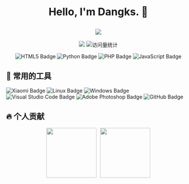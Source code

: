 
<h1 align="center"> Hello, I'm Dangks. 👋 </h1>

<h2 align="center">
  <a href="https:///">
    <img src="https://readme-typing-svg.herokuapp.com/?lines=echo%20%22Hello%2C%20World!%22;哇！恭喜你发现了一个神秘博主！&center=true&size=27">
  </a>
</h2>

<div align="center">
   <a href="https://blog.csdn.net/weixin_52269666?spm=1000.2115.3001.5343/"><img src="https://img.shields.io/badge/Website-博客-blue" /></a>
    <!-- <a href="https://twitter.com/it985/"><img src="https://img.shields.io/badge/Twitter-推特-blue" /></a>&emsp; -->
    <!-- <a href="https://www.youtube.com/@it985"><img src="https://img.shields.io/badge/YouTube-油管-c32136" /></a>&emsp; -->
    <!-- <a href="https://box.sunguoqi.com/weixin_mp"><img src="https://img.shields.io/badge/WeChat-微信-07c160" /></a>&emsp; -->
    <!-- <a href="https://space.bilibili.com/300767383/"><img src="https://img.shields.io/badge/Bilibili-B站-ff69b4" /></a>&emsp; -->
    <!-- <a href="https://blog.csdn.net/weixin_50915462/"><img src="https://img.shields.io/badge/CSDN-论坛-c32136" /></a>&emsp; -->
    <!-- <a href="https://www.zhihu.com/people/sunguoqi/"><img src="https://img.shields.io/badge/Zhihu-知乎-blue" /></a>&emsp; -->
    <!-- visitor statistics logo 访客数统计徽标 -->
   <img src="https://komarev.com/ghpvc/?username=Dangks&label=Views&color=0e75b6&style=flat" alt="访问量统计" />
  
![HTML5 Badge](https://img.shields.io/badge/HTML5-E34F26?logo=html5&logoColor=fff&style=flat)
![Python Badge](https://img.shields.io/badge/Python-3776AB?logo=python&logoColor=fff&style=flat)
![PHP Badge](https://img.shields.io/badge/PHP-White?logo=php&logoSize=auto&labelColor=fff)
![JavaScript Badge](https://img.shields.io/badge/JavaScript-F7DF1E?logo=javascript&logoColor=000&style=flat)
<!--![CSS3 Badge](https://img.shields.io/badge/CSS3-1572B6?logo=css3&logoColor=fff&style=flat)
![Vite Badge](https://img.shields.io/badge/Vite-646CFF?logo=vite&logoColor=fff&style=flat)
![React Badge](https://img.shields.io/badge/React-61DAFB?logo=react&logoColor=000&style=flat)
![Spring Badge](https://img.shields.io/badge/Spring-6DB33F?logo=spring&logoColor=fff&style=flat) 
![MongoDB Badge](https://img.shields.io/badge/MongoDB-47A248?logo=mongodb&logoColor=fff&style=flat) 
-->
</div> 



<h2>🧰 常用的工具 </h2>

![Xiaomi Badge](https://img.shields.io/badge/Xiaomi-FF6900?logo=xiaomi&logoColor=fff&style=flat)
![Linux Badge](https://img.shields.io/badge/Linux-FCC624?logo=linux&logoColor=000&style=flat)
![Windows Badge](https://img.shields.io/badge/Windows-0078D6?logo=windows&logoColor=fff&style=flat)
![Visual Studio Code Badge](https://img.shields.io/badge/Visual%20Studio%20Code-007ACC?logo=visualstudiocode&logoColor=fff&style=flat)
![Adobe Photoshop Badge](https://img.shields.io/badge/Adobe%20Photoshop-31A8FF?logo=adobephotoshop&logoColor=fff&style=flat)
![GitHub Badge](https://img.shields.io/badge/GitHub-181717?logo=github&logoColor=fff&style=flat)



<h2>🔥 个人贡献 </h2>

<p align="center">
  <img height="137px" style="padding-right: 10px;" src="https://github-readme-stats.vercel.app/api?username=Dangks&hide_title=true&hide_border=true&show_icons=true&include_all_commits=true&line_height=21&bg_color=0,EC6C6C,FFD479,FFFC79,73FA79&theme=graywhite&locale=cn" /><img  height="137px" src="https://github-readme-stats.vercel.app/api/top-langs/?username=Dangks&hide_title=true&hide_border=true&layout=compact&bg_color=0,73FA79,73FDFF,D783FF&theme=graywhite&locale=cn" />
</p>
 


<!--
Here are some ideas to get you started:

- 🔭 I’m currently working on ...
- 🌱 I’m currently learning ...
- 👯 I’m looking to collaborate on ...
- 🤔 I’m looking for help with ...
- 💬 Ask me about ...
- 📫 How to reach me: ...
- 😄 Pronouns: ...
- ⚡ Fun fact: ...

以下是一些入门建议：

- 🔭 我目前正在研究...
- 🌱 我目前正在学习...
- 👯 我正在寻求合作...
- 🤔 我正在寻求帮助...
- 💬 向我询问...
- 📫 如何联系我：...
- 😄 代词：...
- ⚡ 趣闻：...
-->
